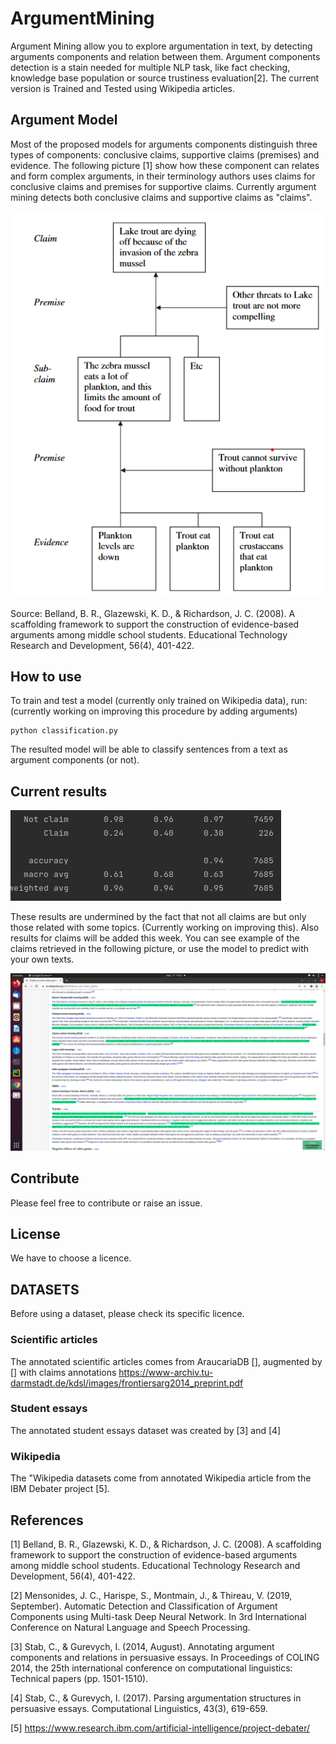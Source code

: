 # ArgumentMining

Argument Mining allow you to explore argumentation in text, by detecting arguments components and relation between them.
Argument components detection is a stain needed for multiple NLP task, like fact checking, knowledge base population or source trustiness evaluation[2].
The current version is Trained and Tested using Wikipedia articles. 

## Argument Model
Most of the proposed models for arguments components distinguish three types of components: conclusive claims, supportive claims (premises) and evidence.
The following picture [1] show how these component can relates and form complex arguments, in their terminology authors uses claims for conclusive claims and premises for supportive claims.
Currently argument mining detects both conclusive claims and supportive claims as "claims".

![An argumention model by Belland & al](model.png)

Source: Belland, B. R., Glazewski, K. D., & Richardson, J. C. (2008). A scaffolding framework to support the construction of evidence-based arguments among middle school students. Educational Technology Research and Development, 56(4), 401-422.

## How to use
To train and test a model (currently only trained on Wikipedia data), run: (currently working on improving this procedure by adding arguments)

    python classification.py

The resulted model will be able to classify sentences from a text as argument components (or not).

## Current results
![Reults.png](Results.png)

These results are undermined by the fact that not all claims are but only those related with some topics. (Currently working on improving this).
Also results for claims will be added this week.
You can see example of the claims retrieved in the following picture, or use the model to predict with your own texts.

![claim_example.png](claim_example.png)

## Contribute
Please feel free to contribute or raise an issue.

## License
We have to choose a licence.

## DATASETS
Before using a dataset, please check its specific licence.

### Scientific articles
The annotated scientific articles comes from AraucariaDB [], augmented by [] with claims annotations
https://www-archiv.tu-darmstadt.de/kdsl/images/frontiersarg2014_preprint.pdf

### Student essays
The annotated student essays dataset was created by [3] and [4]

### Wikipedia
The "Wikipedia datasets come from annotated Wikipedia article from the IBM Debater project [5].

## References

[1] Belland, B. R., Glazewski, K. D., & Richardson, J. C. (2008). A scaffolding framework to support the construction of evidence-based arguments among middle school students. Educational Technology Research and Development, 56(4), 401-422.

[2] Mensonides, J. C., Harispe, S., Montmain, J., & Thireau, V. (2019, September). Automatic Detection and Classification of Argument Components using Multi-task Deep Neural Network. In 3rd International Conference on Natural Language and Speech Processing.

[3] Stab, C., & Gurevych, I. (2014, August). Annotating argument components and relations in persuasive essays. In Proceedings of COLING 2014, the 25th international conference on computational linguistics: Technical papers (pp. 1501-1510).

[4] Stab, C., & Gurevych, I. (2017). Parsing argumentation structures in persuasive essays. Computational Linguistics, 43(3), 619-659.

[5] https://www.research.ibm.com/artificial-intelligence/project-debater/


